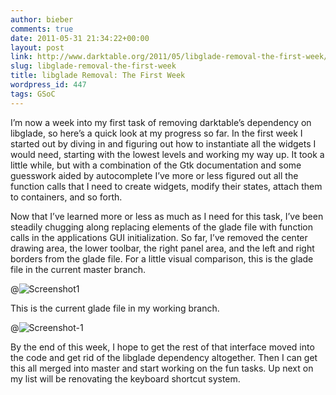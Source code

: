 ```yaml
---
author: bieber
comments: true
date: 2011-05-31 21:34:22+00:00
layout: post
link: http://www.darktable.org/2011/05/libglade-removal-the-first-week/
slug: libglade-removal-the-first-week
title: libglade Removal: The First Week
wordpress_id: 447
tags: GSoC
---
```


I’m now a week into my first task of removing darktable’s dependency on libglade, so here’s a quick look at my progress so far.  In the first week I started out by diving in and figuring out how to instantiate all the widgets I would need, starting with the lowest levels and working my way up.  It took a little while, but with a combination of the Gtk documentation and some guesswork aided by autocomplete I’ve more or less figured out all the function calls that I need to create widgets, modify their states, attach them to containers, and so forth.

Now that I’ve learned more or less as much as I need for this task, I’ve been steadily chugging along replacing elements of the glade file with function calls in the applications GUI initialization.  So far, I’ve removed the center drawing area, the lower toolbar, the right panel area, and the left and right borders from the glade file.  For a little visual comparison, this is the glade file in the current master branch.

@![Screenshot1](Screenshot1.png)

This is the current glade file in my working branch.

@![Screenshot-1](Screenshot-1.png)

By the end of this week, I hope to get the rest of that interface moved into the code and get rid of the libglade dependency altogether.  Then I can get this all merged into master and start working on the fun tasks.  Up next on my list will be renovating the keyboard shortcut system.

